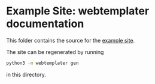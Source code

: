 # Example Site: webtemplater documentation

This folder contains the source for the [example site](https://niklasdewally.github.io/webtemplater/).

The site can be regenerated by running
```sh
python3 -m webtemplater gen
```
in this directory.
